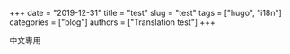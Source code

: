+++ 
date = "2019-12-31"
title = "test"
slug = "test" 
tags = ["hugo", "i18n"]
categories = ["blog"]
authors = ["Translation test"]
+++

中文專用